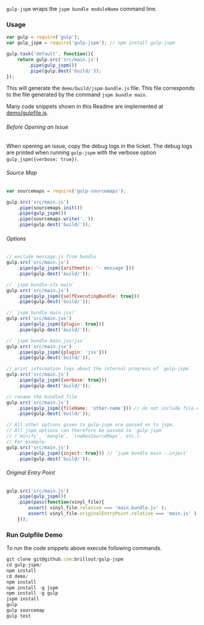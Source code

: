 `gulp-jspm` wraps the `jspm bundle moduleName` command line.

### Usage

```js
var gulp = require('gulp');
var gulp_jspm = require('gulp-jspm'); // npm install gulp-jspm

gulp.task('default', function(){
    return gulp.src('src/main.js')
        .pipe(gulp_jspm())
        .pipe(gulp.dest('build/'));
});
```

This will generate the `demo/build/jspm-bundle.js` file.
This file corresponds to the file generated by the command `jspm bundle main`.

Many code snippets shown in this Readme are implemented at [demo/gulpfile.js](demo/gulpfile.js).



###### Before Opening an Issue

When opening an issue, copy the debug logs in the ticket.
The debug logs are printed when running `gulp-jspm` with the verbose option `gulp_jspm({verbose: true})`.



###### Source Map

```js
var sourcemaps = require('gulp-sourcemaps');

gulp.src('src/main.js')
    .pipe(sourcemaps.init())
    .pipe(gulp_jspm())
    .pipe(sourcemaps.write('.'))
    .pipe(gulp.dest('build/'));
```


###### Options

```js
// exclude message.js from bundle
gulp.src('src/main.js')
    .pipe(gulp_jspm({arithmetic: '- message'}))
    .pipe(gulp.dest('build/'));

// `jspm bundle-sfx main`
gulp.src('src/main.js')
    .pipe(gulp_jspm({selfExecutingBundle: true}))
    .pipe(gulp.dest('build/'));

// `jspm bundle main.jsx!`
gulp.src('src/main.jsx')
    .pipe(gulp_jspm({plugin: true}))
    .pipe(gulp.dest('build/'));

// `jspm bundle main.jsx!jsx`
gulp.src('src/main.jsx')
    .pipe(gulp_jspm({plugin: 'jsx'}))
    .pipe(gulp.dest('build/'));

// print information logs about the internal progress of `gulp-jspm`
gulp.src('src/main.js')
    .pipe(gulp_jspm({verbose: true}))
    .pipe(gulp.dest('build/'));

// rename the bundled file
gulp.src('src/main.js')
    .pipe(gulp_jspm({fileName: 'other-name'})) // do not include file extension
    .pipe(gulp.dest('build/'));

// All other options given to gulp-jspm are passed on to jspm.
// All jspm options can therefore be passed to `gulp-jspm`
// (`minify`, `mangle`, `lowResSourceMaps`, etc.).
// For example:
gulp.src('src/main.js')
    .pipe(gulp_jspm({inject: true})) // `jspm bundle main --inject`
    .pipe(gulp.dest('build/'));
```


###### Original Entry Point

```js
gulp.src('src/main.js')
    .pipe(gulp_jspm())
    .pipe(pass(function(vinyl_file){
        assert( vinyl_file.relative === 'main.bundle.js' );
        assert( vinyl_file.originalEntryPoint.relative === 'main.js' );
    }));
```


### Run Gulpfile Demo

To run the code snippets above execute following commands.

```js
git clone git@github.com:brillout/gulp-jspm
cd gulp-jspm/
npm install
cd demo/
npm install
npm install -g jspm
npm install -g gulp
jspm install
gulp
gulp sourcemap
gulp test
```

